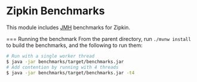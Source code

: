 Zipkin Benchmarks
===================

This module includes [JMH](http://openjdk.java.net/projects/code-tools/jmh/) benchmarks for Zipkin.

=== Running the benchmark
From the parent directory, run `./mvnw install` to build the benchmarks, and the following to run them:

```bash
# Run with a single worker thread
$ java -jar benchmarks/target/benchmarks.jar
# Add contention by running with 4 threads
$ java -jar benchmarks/target/benchmarks.jar -t4
```
